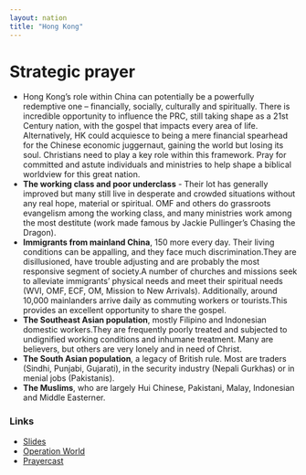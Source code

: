 ```yaml
---
layout: nation
title: "Hong Kong"
---
```


# Strategic prayer

- Hong Kong’s role within China can potentially be a powerfully redemptive one – financially, socially, culturally and spiritually. There is incredible opportunity to influence the PRC, still taking shape as a 21st Century nation, with the gospel that impacts every area of life. Alternatively, HK could acquiesce to being a mere financial spearhead for the Chinese economic juggernaut, gaining the world but losing its soul. Christians need to play a key role within this framework. Pray for committed and astute individuals and ministries to help shape a biblical worldview for this great nation.
- **The working class and poor underclass** - Their lot has generally improved but many still live in desperate and crowded situations without any real hope, material or spiritual. OMF and others do grassroots evangelism among the working class, and many ministries work among the most destitute (work made famous by Jackie Pullinger’s Chasing the Dragon).
- **Immigrants from mainland China**, 150 more every day. Their living conditions can be appalling, and they face much discrimination.They are disillusioned, have trouble adjusting and are probably the most responsive segment of society.A number of churches and missions seek to alleviate immigrants’ physical needs and meet their spiritual needs (WVI, OMF, ECF, OM, Mission to New Arrivals). Additionally, around 10,000 mainlanders arrive daily as commuting workers or tourists.This provides an excellent opportunity to share the gospel.
- **The Southeast Asian population**, mostly Filipino and Indonesian domestic workers.They are frequently poorly treated and subjected to undignified working conditions and inhumane treatment. Many are believers, but others are very lonely and in need of Christ.
- **The South Asian population**, a legacy of British rule. Most are traders (Sindhi, Punjabi, Gujarati), in the security industry (Nepali Gurkhas) or in menial jobs (Pakistanis).
- **The Muslims**, who are largely Hui Chinese, Pakistani, Malay, Indonesian and Middle Easterner.

### Links

- [Slides](http://kyk.kiekies.net/?src=https://ccwaterkloof.github.io/prayer/slides/hongkong.md)
- [Operation World](https://operationworld.org/locations/china-hong-kong/)
- [Prayercast](https://prayercast.com/hong-kong.html)
